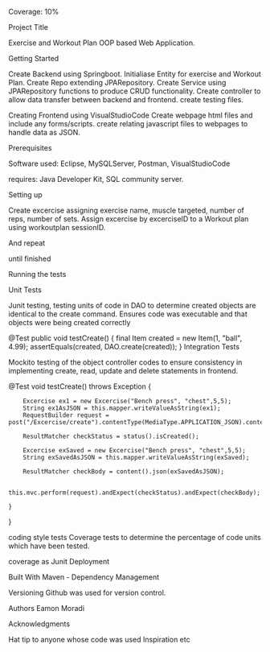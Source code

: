 Coverage: 10%

Project Title

Exercise and Workout Plan OOP based Web Application.

Getting Started

Create Backend using Springboot. 
Initialiase Entity for exercise and Workout Plan. 
Create Repo extending JPARepository.
Create Service using JPARepository functions to produce CRUD functionality.
Create controller to allow data transfer between backend and frontend.
create testing files.

Creating Frontend using VisualStudioCode
Create webpage html files and include any forms/scripts.
create relating javascript files to webpages to handle data as JSON.

Prerequisites

Software used: Eclipse, MySQLServer, Postman, VisualStudioCode

requires: Java Developer Kit, SQL community server.

Setting up

Create excercise assigning exercise name, muscle targeted, number of reps, number of sets.
Assign excercise by excerciseID to a Workout plan using workoutplan sessionID.

And repeat

until finished

Running the tests

Unit Tests

Junit testing, testing units of code in DAO to determine created objects are identical to the create command. Ensures code was executable and that objects were being created correctly

@Test
public void testCreate() {
    final Item created = new Item(1, "ball", 4.99);
    assertEquals(created, DAO.create(created));
}
Integration Tests

Mockito testing of the object controller codes to ensure consistency in implementing create, read, update and delete statements in frontend.

@Test
	void testCreate() throws Exception {
		
		Excercise ex1 = new Excercise("Bench press", "chest",5,5);
		String ex1AsJSON = this.mapper.writeValueAsString(ex1);
		RequestBuilder request = post("/Excercise/create").contentType(MediaType.APPLICATION_JSON).content(ex1AsJSON);

		ResultMatcher checkStatus = status().isCreated(); 

		Excercise exSaved = new Excercise("Bench press", "chest",5,5);
		String exSavedAsJSON = this.mapper.writeValueAsString(exSaved);

		ResultMatcher checkBody = content().json(exSavedAsJSON);

		this.mvc.perform(request).andExpect(checkStatus).andExpect(checkBody);

	}
}

coding style tests Coverage tests to determine the percentage of code units which have been tested.

coverage as Junit Deployment


Built With Maven - Dependency Management

Versioning Github was used for version control.

Authors Eamon Moradi

Acknowledgments

Hat tip to anyone whose code was used Inspiration etc
